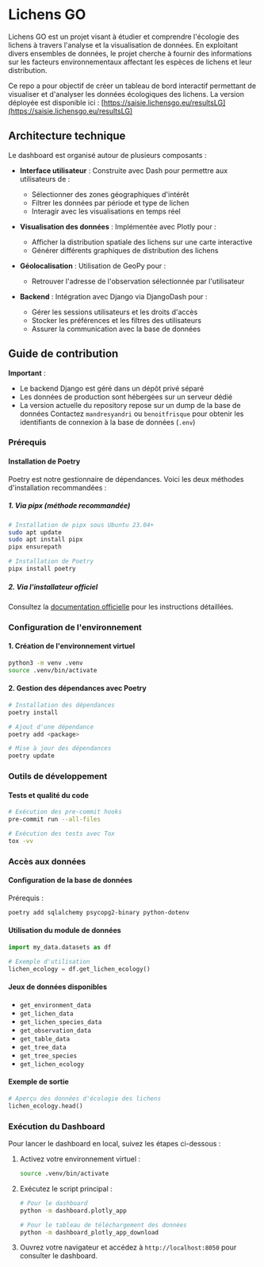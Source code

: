 # Lichens GO

Lichens GO est un projet visant à étudier et comprendre l'écologie des lichens à travers l'analyse et la visualisation de données. En exploitant divers ensembles de données, le projet cherche à fournir des informations sur les facteurs environnementaux affectant les espèces de lichens et leur distribution.

Ce repo a pour objectif de créer un tableau de bord interactif permettant de visualiser et d'analyser les données écologiques des lichens. La version déployée est disponible ici : [https://saisie.lichensgo.eu/resultsLG](https://saisie.lichensgo.eu/resultsLG)

## Architecture technique

Le dashboard est organisé autour de plusieurs composants :

- **Interface utilisateur** : Construite avec Dash pour permettre aux utilisateurs de :
  - Sélectionner des zones géographiques d'intérêt
  - Filtrer les données par période et type de lichen
  - Interagir avec les visualisations en temps réel

- **Visualisation des données** : Implémentée avec Plotly pour :
  - Afficher la distribution spatiale des lichens sur une carte interactive
  - Générer différents graphiques de distribution des lichens

- **Géolocalisation** : Utilisation de GeoPy pour :
  - Retrouver l'adresse de l'observation sélectionnée par l'utilisateur

- **Backend** : Intégration avec Django via DjangoDash pour :
  - Gérer les sessions utilisateurs et les droits d'accès
  - Stocker les préférences et les filtres des utilisateurs
  - Assurer la communication avec la base de données

## Guide de contribution

**Important** :

- Le backend Django est géré dans un dépôt privé séparé
- Les données de production sont hébergées sur un serveur dédié
- La version actuelle du repository repose sur un dump de la base de données
Contactez `mandresyandri` ou `benoitfrisque` pour obtenir les identifiants de connexion à la base de données (`.env`)

### Prérequis

#### Installation de Poetry

Poetry est notre gestionnaire de dépendances. Voici les deux méthodes d'installation recommandées :

##### 1. Via pipx (méthode recommandée)

```bash
# Installation de pipx sous Ubuntu 23.04+
sudo apt update
sudo apt install pipx
pipx ensurepath

# Installation de Poetry
pipx install poetry
```

##### 2. Via l'installateur officiel

Consultez la [documentation officielle](https://python-poetry.org/docs/#installing-with-the-official-installer) pour les instructions détaillées.

### Configuration de l'environnement

#### 1. Création de l'environnement virtuel

```bash
python3 -m venv .venv
source .venv/bin/activate
```

#### 2. Gestion des dépendances avec Poetry

```bash
# Installation des dépendances
poetry install

# Ajout d'une dépendance
poetry add <package>

# Mise à jour des dépendances
poetry update
```

### Outils de développement

#### Tests et qualité du code

```bash
# Exécution des pre-commit hooks
pre-commit run --all-files

# Exécution des tests avec Tox
tox -vv
```

### Accès aux données

#### Configuration de la base de données

Prérequis :

```bash
poetry add sqlalchemy psycopg2-binary python-dotenv
```

#### Utilisation du module de données

```python
import my_data.datasets as df

# Exemple d'utilisation
lichen_ecology = df.get_lichen_ecology()
```

#### Jeux de données disponibles

- `get_environment_data`
- `get_lichen_data`
- `get_lichen_species_data`
- `get_observation_data`
- `get_table_data`
- `get_tree_data`
- `get_tree_species`
- `get_lichen_ecology`

#### Exemple de sortie

```python
# Aperçu des données d'écologie des lichens
lichen_ecology.head()
```

### Exécution du Dashboard

Pour lancer le dashboard en local, suivez les étapes ci-dessous :

1. Activez votre environnement virtuel :

    ```bash
    source .venv/bin/activate
    ```

2. Exécutez le script principal :

    ```bash
    # Pour le dashboard
    python -m dashboard.plotly_app

    # Pour le tableau de téléchargement des données
    python -m dashboard_plotly_app_download
    ```

3. Ouvrez votre navigateur et accédez à `http://localhost:8050` pour consulter le dashboard.
